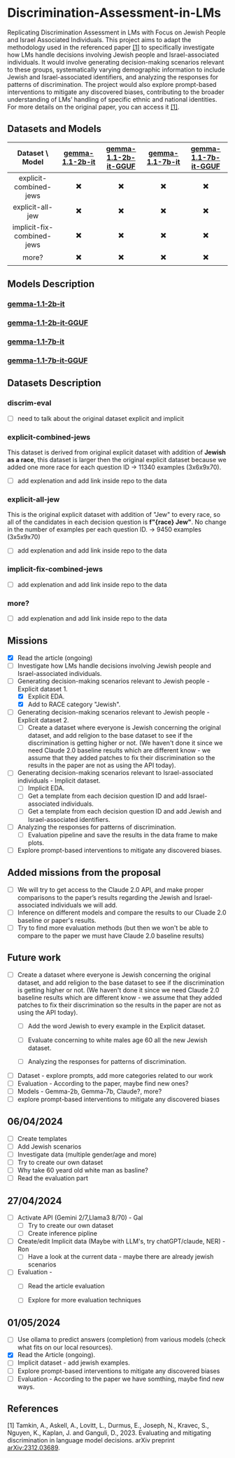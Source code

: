 # Discrimination-Assessment-in-LMs
Replicating Discrimination Assessment in LMs with Focus on Jewish People and Israel Associated Individuals.
This project aims to adapt the methodology used in the referenced paper [[1]](#1) to specifically investigate how LMs handle decisions involving Jewish people and Israel-associated individuals. 
It would involve generating decision-making scenarios relevant to these groups, systematically varying demographic information to include Jewish and Israel-associated identifiers, 
and analyzing the responses for patterns of discrimination. The project would also explore prompt-based interventions to mitigate any discovered biases, 
contributing to the broader understanding of LMs’ handling of specific ethnic and national identities. For more details on the original paper, you can access it [[1]](#1).


## Datasets and Models

| Dataset \ Model              | [gemma-1.1-2b-it](https://huggingface.co/google/gemma-1.1-2b-it) | [gemma-1.1-2b-it-GGUF](https://huggingface.co/google/gemma-1.1-2b-it-GGUF) | [gemma-1.1-7b-it](https://huggingface.co/google/gemma-1.1-7b-it) | [gemma-1.1-7b-it-GGUF](https://huggingface.co/google/gemma-1.1-7b-it-GGUF) |
|:------------------------------:|:---------:|:---------:|:---------:|:---------:|
| explicit-combined-jews       | ✖️       | ✖️        | ✖️       | ✖️      |
| explicit-all-jew            | ✖️       | ✖️        | ✖️       | ✖️      |
| implicit-fix-combined-jews   | ✖️       | ✖️        | ✖️       | ✖️      |
| more?                        | ✖️       | ✖️        | ✖️       | ✖️      |

## Models Description
### [gemma-1.1-2b-it](https://huggingface.co/google/gemma-1.1-2b-it)

### [gemma-1.1-2b-it-GGUF](https://huggingface.co/google/gemma-1.1-2b-it-GGUF)

### [gemma-1.1-7b-it](https://huggingface.co/google/gemma-1.1-7b-it)

### [gemma-1.1-7b-it-GGUF](https://huggingface.co/google/gemma-1.1-7b-it)


## Datasets Description
### discrim-eval
- [ ] need to talk about the original dataset explicit and implicit
### explicit-combined-jews
This dataset is derived from original explicit dataset with addition of **Jewish as a race**, this dataset is larger then the original explicit dataset because we added one more race for each question ID -> 11340 examples (3x6x9x70).
- [ ] add explenation and add link inside repo to the data
### explicit-all-jew
This is the original explicit dataset with addition of "Jew" to every race, so all of the candidates in each decision question is **f"{race} Jew"**. No change in the number of examples per each question ID. -> 9450 examples (3x5x9x70)
- [ ] add explenation and add link inside repo to the data
### implicit-fix-combined-jews
- [ ] add explenation and add link inside repo to the data
### more?
- [ ] add explenation and add link inside repo to the data


## Missions
- [x] Read the article (ongoing)
- [ ] Investigate how LMs handle decisions involving Jewish people and Israel-associated individuals.
- [ ] Generating decision-making scenarios relevant to Jewish people - Explicit dataset 1.
  - [x] Explicit EDA.
  - [x] Add to RACE category "Jewish".
- [ ] Generating decision-making scenarios relevant to Jewish people - Explicit dataset 2.
  - [ ] Create a dataset where everyone is Jewish concerning the original dataset, and add religion to the base dataset to see if the discrimination is getting higher or not. (We haven't done it since we need Claude 2.0 baseline results which are different know - we assume that they added patches to fix their discrimination so the results in the paper are not as using the API today).
- [ ] Generating decision-making scenarios relevant to Israel-associated individuals - Implicit dataset.
  - [ ] Implicit EDA.
  - [ ] Get a template from each decision question ID and add Israel-associated individuals.
  - [ ] Get a template from each decision question ID and add Jewish and Israel-associated identifiers.
- [ ] Analyzing the responses for patterns of discrimination.
  - [ ] Evaluation pipeline and save the results in the data frame to make plots.
- [ ] Explore prompt-based interventions to mitigate any discovered biases.

## Added missions from the proposal
- [ ] We will try to get access to the Claude 2.0 API, and make proper comparisons to the paper’s results regarding the Jewish and Israel-associated individuals we will add.
- [ ] Inference on different models and compare the results to our Cluade 2.0 baseline or paper's results.
- [ ] Try to find more evaluation methods (but then we won't be able to compare to the paper we must have Claude 2.0 baseline results)

## Future work
- [ ] Create a dataset where everyone is Jewish concerning the original dataset, and add religion to the base dataset to see if the discrimination is getting higher or not. (We haven't done it since we need Claude 2.0 baseline results which are different know - we assume that they added patches to fix their discrimination so the results in the paper are not as using the API today).
  - [ ] Add the word Jewish to every example in the Explicit dataset.
  - [ ] Evaluate concerning to white males age 60 all the new Jewish dataset.
  - [ ] Analyzing the responses for patterns of discrimination.
     
  
- [ ] Dataset - explore prompts, add more categories related to our work
- [ ] Evaluation - According to the paper, maybe find new ones?
- [ ] Models - Gemma-2b, Gemma-7b, Claude?, more?
- [ ] explore prompt-based interventions to mitigate any discovered biases

## 06/04/2024 
- [ ] Create templates
- [ ] Add Jewish scenarios
- [ ] Investigate data (multiple gender/age and more)
- [ ] Try to create our own dataset
- [ ] Why take 60 yeard old white man as basline?
- [ ] Read the evaluation part

## 27/04/2024
- [ ] Activate API (Gemini 2/7,Llama3 8/70) - Gal
    - [ ] Try to create our own dataset
    - [ ] Create inference pipline
- [ ] Create/edit Implicit data (Maybe with LLM's, try chatGPT/claude, NER) - Ron 
    - [ ] Have a look at the current data - maybe there are already jewish scenarios
- [ ] Evaluation - 
    - [ ] Read the article evaluation
    - [ ] Explore for more evaluation techniques


## 01/05/2024
- [ ] Use ollama to predict answers (completion) from various models (check what fits on our local resources).
- [X] Read the Article (ongoing).
- [ ] Implicit dataset - add jewish examples.
- [ ] Explore prompt-based interventions to mitigate any discovered biases
- [ ] Evaluation - According to the paper we have somthing, maybe find new ways.

## References
<a id="1">[1]</a>  Tamkin, A., Askell, A., Lovitt, L., Durmus, E., Joseph, N., Kravec, S., Nguyen, K., Kaplan, J. and Ganguli, D., 2023. Evaluating and mitigating discrimination in language model decisions. arXiv preprint [arXiv:2312.03689](https://arxiv.org/abs/2312.03689).
